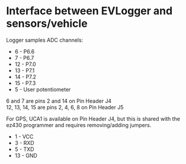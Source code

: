 # Interface between EVLogger and sensors/vehicle

Logger samples ADC channels:  

* 6  - P6.6
* 7  - P6.7
* 12 - P7.0
* 13 - P7.1
* 14 - P7.2
* 15 - P7.3
* 5  - User potentiometer

6 and 7 are pins 2 and 14 on Pin Header J4  
12, 13, 14, 15 are pins 2, 4, 6, 8 on Pin Header J5  

For GPS, UCA1 is available on Pin Header J4, but this is shared with the ez430
programmer and requires removing/adding jumpers.  

* 1 - VCC
* 3 - RXD
* 5 - TXD
* 13 - GND
